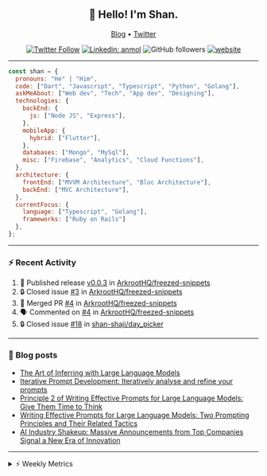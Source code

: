 <h2 align="center">👋 Hello! I'm Shan.</h2>
<p align="center">
  <a href="https://medium.com/feed/@shan-shaji">Blog</a> •
  <a href="https://twitter.com/intent/follow?screen_name=shan__shaji">Twitter</a>
</p>

<p align="center"><a href="https://twitter.com/intent/follow?screen_name=shan__shaji"><img src="https://img.shields.io/twitter/follow/shan__shaji?style=flat" alt="Twitter Follow"></a>
<a href="https://www.linkedin.com/in/shan-shaji/"><img src="https://img.shields.io/badge/shan-shaji?style=flat-square&amp;logo=Linkedin&amp;logoColor=white&amp;link=https://www.linkedin.com/in/shan-shaji/" alt="Linkedin: anmol"></a>
<img src="https://img.shields.io/github/followers/shan-shaji?label=Follow&amp;style=social" alt="GitHub followers">
<a href="http://shan-shaji.github.io/"><img src="https://img.shields.io/badge/Website-46a2f1.svg?&amp;style=flat-square&amp;logo=Google-Chrome&amp;logoColor=white&amp;link=http://shan-shaji.github.io/" alt="website"></a></p>

<hr>

```javascript
const shan = {
  pronouns: "He" | "Him",
  code: ["Dart", "Javascript", "Typescript", "Python", "Golang"],
  askMeAbout: ["Web dev", "Tech", "App dev", "Designing"],
  technologies: {
    backEnd: {
      js: ["Node JS", "Express"],
    },
    mobileApp: {
      hybrid: ["Flutter"],
    },
    databases: ["Mongo", "MySql"],
    misc: ["Firebase", "Analytics", "Cloud Functions"],
  },
  architecture: {
    frontEnd: ["MVVM Architecture", "Bloc Architecture"],
    backEnd: ["MVC Architecture"],
  },
  currentFocus: {
    language: ["Typescript", "Golang"],
    frameworks: ["Ruby on Rails"]
  },
};
```

---

### ⚡ Recent Activity

<!--START_SECTION:activity-->
1. 🚀 Published release [v0.0.3](https://github.com/ArkrootHQ/freezed-snippets/releases/tag/v0.0.3) in [ArkrootHQ/freezed-snippets](https://github.com/ArkrootHQ/freezed-snippets)
2. 🔒 Closed issue [#3](https://github.com/ArkrootHQ/freezed-snippets/issues/3) in [ArkrootHQ/freezed-snippets](https://github.com/ArkrootHQ/freezed-snippets)
3. 🎉 Merged PR [#4](https://github.com/ArkrootHQ/freezed-snippets/pull/4) in [ArkrootHQ/freezed-snippets](https://github.com/ArkrootHQ/freezed-snippets)
4. 🗣 Commented on [#4](https://github.com/ArkrootHQ/freezed-snippets/pull/4#issuecomment-1652862625) in [ArkrootHQ/freezed-snippets](https://github.com/ArkrootHQ/freezed-snippets)
5. 🔒 Closed issue [#18](https://github.com/shan-shaji/day_picker/issues/18) in [shan-shaji/day_picker](https://github.com/shan-shaji/day_picker)
<!--END_SECTION:activity-->

---

### 📕 Blog posts

<!-- BLOG-POST-LIST:START -->
- [The Art of Inferring with Large Language Models](https://dev.to/arkroot/the-art-of-inferring-with-large-language-models-243m)
- [Iterative Prompt Development: Iteratively analyse and refine your prompts](https://dev.to/arkroot/iterative-prompt-development-iteratively-analyse-and-refine-your-prompts-3ibl)
- [Principle 2 of Writing Effective Prompts for Large Language Models: Give Them Time to Think](https://dev.to/arkroot/principle-2-of-writing-effective-prompts-for-large-language-models-give-them-time-to-think-25j3)
- [Writing Effective Prompts for Large Language Models: Two Prompting Principles and Their Related Tactics](https://dev.to/arkroot/writing-effective-prompts-for-large-language-models-two-prompting-principles-and-their-related-tactics-151a)
- [AI Industry Shakeup: Massive Announcements from Top Companies Signal a New Era of Innovation](https://dev.to/shanshaji/ai-industry-shakeup-massive-announcements-from-top-companies-signal-a-new-era-of-innovation-pj7)
<!-- BLOG-POST-LIST:END -->

<hr>
<details>
    <summary>⚡ Weekly Metrics</summary>
    <p>
    
<!--START_SECTION:waka-->
![Code Time](http://img.shields.io/badge/Code%20Time-2%2C605%20hrs%2036%20mins-blue)

![Profile Views](http://img.shields.io/badge/Profile%20Views-0-blue)

**🐱 My GitHub Data** 

> 📦 ? Used in GitHub's Storage 
 > 
> 🏆 494 Contributions in the Year 2023
 > 
> 💼 Opted to Hire
 > 
> 📜 142 Public Repositories 
 > 
> 🔑 0 Private Repositories 
 > 
**I'm a Night 🦉** 

```text
🌞 Morning                5341 commits        ███░░░░░░░░░░░░░░░░░░░░░░   12.89 % 
🌆 Daytime                11640 commits       ███████░░░░░░░░░░░░░░░░░░   28.09 % 
🌃 Evening                18215 commits       ███████████░░░░░░░░░░░░░░   43.96 % 
🌙 Night                  6241 commits        ████░░░░░░░░░░░░░░░░░░░░░   15.06 % 
```
📅 **I'm Most Productive on Thursday** 

```text
Monday                   6211 commits        ████░░░░░░░░░░░░░░░░░░░░░   14.99 % 
Tuesday                  6844 commits        ████░░░░░░░░░░░░░░░░░░░░░   16.52 % 
Wednesday                5191 commits        ███░░░░░░░░░░░░░░░░░░░░░░   12.53 % 
Thursday                 8384 commits        █████░░░░░░░░░░░░░░░░░░░░   20.23 % 
Friday                   7352 commits        ████░░░░░░░░░░░░░░░░░░░░░   17.74 % 
Saturday                 3669 commits        ██░░░░░░░░░░░░░░░░░░░░░░░   08.85 % 
Sunday                   3786 commits        ██░░░░░░░░░░░░░░░░░░░░░░░   09.14 % 
```


📊 **This Week I Spent My Time On** 

```text
🕑︎ Time Zone: Asia/Kolkata

💬 Programming Languages: 
Dart                     27 hrs 2 mins       ██████████████████░░░░░░░   73.49 % 
YAML                     2 hrs 46 mins       ██░░░░░░░░░░░░░░░░░░░░░░░   07.56 % 
Text                     1 hr 53 mins        █░░░░░░░░░░░░░░░░░░░░░░░░   05.13 % 
HTML                     1 hr 43 mins        █░░░░░░░░░░░░░░░░░░░░░░░░   04.68 % 
Bash                     1 hr 15 mins        █░░░░░░░░░░░░░░░░░░░░░░░░   03.43 % 

🔥 Editors: 
Android Studio           33 hrs 44 mins      ███████████████████████░░   91.74 % 
VS Code                  3 hrs 2 mins        ██░░░░░░░░░░░░░░░░░░░░░░░   08.26 % 

🐱‍💻 Projects: 
turbo-flutter            33 hrs 16 mins      ███████████████████████░░   90.45 % 
company-portfolio        2 hrs 31 mins       ██░░░░░░░░░░░░░░░░░░░░░░░   06.86 % 
homeday-functions        25 mins             ░░░░░░░░░░░░░░░░░░░░░░░░░   01.17 % 
flutter_stripe           25 mins             ░░░░░░░░░░░░░░░░░░░░░░░░░   01.15 % 
sandbox320               5 mins              ░░░░░░░░░░░░░░░░░░░░░░░░░   00.23 % 

💻 Operating System: 
Mac                      36 hrs 47 mins      █████████████████████████   100.00 % 
```

**I Mostly Code in Dart** 

```text
Dart                     54 repos            ███████████░░░░░░░░░░░░░░   45.76 % 
TypeScript               5 repos             █░░░░░░░░░░░░░░░░░░░░░░░░   04.24 % 
Python                   5 repos             █░░░░░░░░░░░░░░░░░░░░░░░░   04.24 % 
Ruby                     3 repos             █░░░░░░░░░░░░░░░░░░░░░░░░   02.54 % 
Shell                    1 repo              ░░░░░░░░░░░░░░░░░░░░░░░░░   00.85 % 
```




 Last Updated on 18/08/2023 18:52:16 UTC
<!--END_SECTION:waka-->

</p>
 </details>
